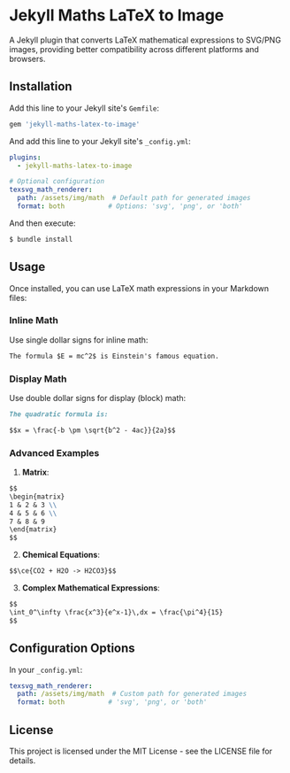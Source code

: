 # Jekyll Maths LaTeX to Image

A Jekyll plugin that converts LaTeX mathematical expressions to SVG/PNG images, providing better compatibility across different platforms and browsers.

## Installation

Add this line to your Jekyll site's `Gemfile`:

```ruby
gem 'jekyll-maths-latex-to-image'
```

And add this line to your Jekyll site's `_config.yml`:

```yaml
plugins:
  - jekyll-maths-latex-to-image

# Optional configuration
texsvg_math_renderer:
  path: /assets/img/math  # Default path for generated images
  format: both           # Options: 'svg', 'png', or 'both'
```

And then execute:

```bash
$ bundle install
```

## Usage

Once installed, you can use LaTeX math expressions in your Markdown files:

### Inline Math

Use single dollar signs for inline math:

```markdown
The formula $E = mc^2$ is Einstein's famous equation.
```

### Display Math

Use double dollar signs for display (block) math:

```markdown
The quadratic formula is:

$$x = \frac{-b \pm \sqrt{b^2 - 4ac}}{2a}$$
```

### Advanced Examples

1. **Matrix**:
```markdown
$$
\begin{matrix}
1 & 2 & 3 \\
4 & 5 & 6 \\
7 & 8 & 9
\end{matrix}
$$
```

2. **Chemical Equations**:
```markdown
$$\ce{CO2 + H2O -> H2CO3}$$
```

3. **Complex Mathematical Expressions**:
```markdown
$$
\int_0^\infty \frac{x^3}{e^x-1}\,dx = \frac{\pi^4}{15}
$$
```

## Configuration Options

In your `_config.yml`:

```yaml
texsvg_math_renderer:
  path: /assets/img/math  # Custom path for generated images
  format: both           # 'svg', 'png', or 'both'
```

## License

This project is licensed under the MIT License - see the LICENSE file for details.
